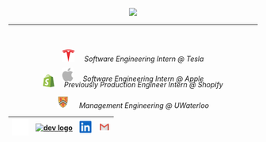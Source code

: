 <p align="center">
  <img src="https://github.com/alanwu4321/alanwu4321/blob/master/ezgif.com-resize%20(4).gif" >
</p>

----
<p align="center">
  <img style="position: relative; top:36px;" src="https://github.com/alanwu4321/alanwu4321/blob/master/tesla.png" width="25px" > <em style="position: relative; top:35px; margin-bottom: 5px; font-style: bold;"> &nbsp; &nbsp; Software Engineering Intern @ Tesla </em>
</p>
<p align="center">
  <img style="position: relative; top:31px;" src="https://github.com/alanwu4321/alanwu4321/blob/master/Apple_logo_grey.svg" width="22px" > <em style="position: relative; top:31px; margin-bottom: 5px; font-style: bold;"> &nbsp; &nbsp; Software Engineering Intern @ Apple </em>
</p>
<p align="center">
<img src="https://github.com/alanwu4321/alanwu4321/blob/master/shopify-logo-svg-vector.svg" width="23px"> &nbsp; &nbsp; <em> Previously Production Engineer Intern @ Shopify  </em>
  </p>
<p align="center">
<img src="https://github.com/alanwu4321/alanwu4321/blob/master/rsz_1university-of-waterloo-1-logo-png-transparent_1.png" width="25px">  &nbsp; &nbsp;<em>  Management Engineering @ UWaterloo  </em>
  </p>


| [<img src="https://raw.githubusercontent.com/Delta456/Delta456/master/img/github.png" alt="github logo" width="34">](https://github.com/alanwu4321) |  [<img src="https://alan-wu.com/favicon.ico" alt="dev logo" width="24">](https://alan-wu.com) |  [<img src="https://github.com/Amchuz/Amchuz/blob/master/linkedin.jpeg" alt="linkedin logo" width="24">](https://www.linkedin.com/in/alan-wu-36b668157/) |  [<img src="https://github.com/Amchuz/Amchuz/blob/master/gmail.jpeg" alt="gmail logo" width="24">](mailto://alanwu.job@gmail.com)
|---|---|---|---|



